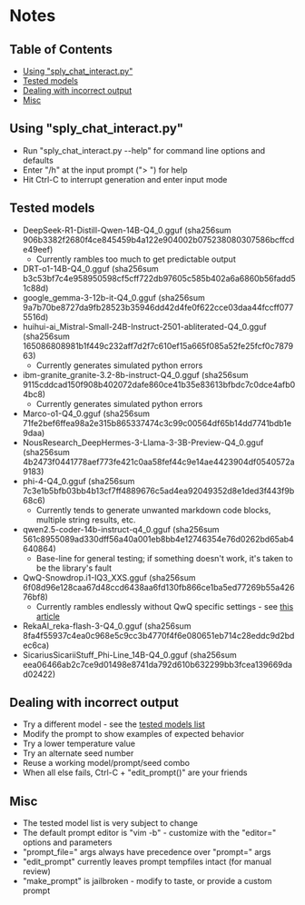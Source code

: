# Notes

## Table of Contents

- [Using "sply_chat_interact.py"](#using-sply_chat_interactpy)
- [Tested models](#tested-models)
- [Dealing with incorrect output](#dealing-with-incorrect-output)
- [Misc](#misc)

## Using "sply_chat_interact.py"
  * Run "sply_chat_interact.py --help" for command line options and defaults
  * Enter "/h" at the input prompt ("> ") for help
  * Hit Ctrl-C to interrupt generation and enter input mode

## Tested models
  * DeepSeek-R1-Distill-Qwen-14B-Q4_0.gguf (sha256sum 906b3382f2680f4ce845459b4a122e904002b075238080307586bcffcde49eef)
    - Currently rambles too much to get predictable output
  * DRT-o1-14B-Q4_0.gguf (sha256sum b3c53bf7c4e958950598cf5cff722db97605c585b402a6a6860b56fadd51c88d)
  * google_gemma-3-12b-it-Q4_0.gguf (sha256sum 9a7b70be8727da9fb28523b35946dd42d4fe0f622cce03daa44fccff0775516d)
  * huihui-ai_Mistral-Small-24B-Instruct-2501-abliterated-Q4_0.gguf (sha256sum 165086808981b1f449c232aff7d2f7c610ef15a665f085a52fe25fcf0c787963)
    - Currently generates simulated python errors
  * ibm-granite_granite-3.2-8b-instruct-Q4_0.gguf (sha256sum 9115cddcad150f908b402072dafe860ce41b35e83613bfbdc7c0dce4afb04bc8)
    - Currently generates simulated python errors
  * Marco-o1-Q4_0.gguf (sha256sum 71fe2bef6ffea98a2e315b865337474c3c99c00564df65b14dd7741bdb1e9daa)
  * NousResearch_DeepHermes-3-Llama-3-3B-Preview-Q4_0.gguf (sha256sum 4b2473f0441778aef773fe421c0aa58fef44c9e14ae4423904df0540572a9183)
  * phi-4-Q4_0.gguf (sha256sum 7c3e1b5bfb03bb4b13cf7ff4889676c5ad4ea92049352d8e1ded3f443f9b68c6)
    - Currently tends to generate unwanted markdown code blocks, multiple string results, etc.
  * qwen2.5-coder-14b-instruct-q4_0.gguf (sha256sum 561c8955089ad330dff56a40a001eb8bb4e12746354e76d0262bd65ab4640864)
    - Base-line for general testing; if something doesn't work, it's taken to be the library's fault
  * QwQ-Snowdrop.i1-IQ3_XXS.gguf (sha256sum 6f08d96e128caa67d48ccd6438aa6fd130fb866ce1ba5ed77269b55a42676bf8)
    - Currently rambles endlessly without QwQ specific settings - see [this article](https://docs.unsloth.ai/basics/tutorial-how-to-run-qwq-32b-effectively)
  * RekaAI_reka-flash-3-Q4_0.gguf (sha256sum 8fa4f55937c4ea0c968e5c9cc3b4770f4f6e080651eb714c28eddc9d2bdec6ca)
  * SicariusSicariiStuff_Phi-Line_14B-Q4_0.gguf (sha256sum eea06466ab2c7ce9d01498e8741da792d610b632299bb3fcea139669dad02422)

## Dealing with incorrect output
  * Try a different model - see the [tested models list](#tested-models)
  * Modify the prompt to show examples of expected behavior
  * Try a lower temperature value
  * Try an alternate seed number
  * Reuse a working model/prompt/seed combo
  * When all else fails, Ctrl-C + "edit_prompt()" are your friends

## Misc
  * The tested model list is very subject to change
  * The default prompt editor is "vim -b" - customize with the "editor=" options and parameters
  * "prompt_file=" args always have precedence over "prompt=" args
  * "edit_prompt" currently leaves prompt tempfiles intact (for manual review)
  * "make_prompt" is jailbroken - modify to taste, or provide a custom prompt

